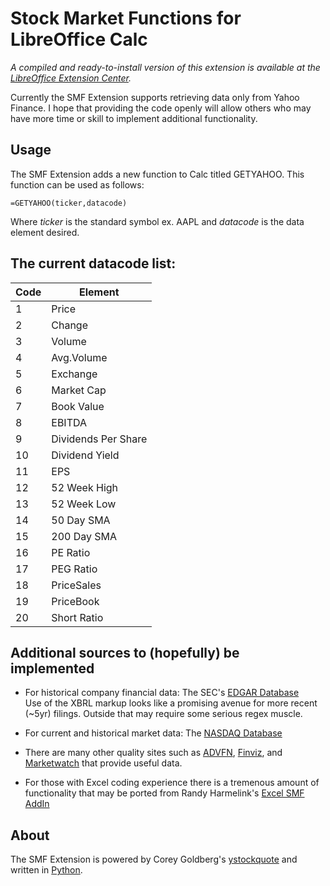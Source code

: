 Stock Market Functions for LibreOffice Calc
================================

*A compiled and ready-to-install version of this extension is available at the [LibreOffice Extension Center](http://extensions.libreoffice.org/extension-center).*

Currently the SMF Extension supports retrieving data only from Yahoo Finance. I hope that providing the code openly will allow others who may have more time or skill to implement additional functionality.

Usage
------------------------
The SMF Extension adds a new function to Calc titled GETYAHOO.  This function can be used as follows:  

    =GETYAHOO(ticker,datacode)  

Where *ticker* is the standard symbol ex. AAPL and *datacode* is the data element desired.

The current datacode list:
-------------

Code|Element
----|----
1|Price
2|Change
3|Volume
4|Avg.Volume
5|Exchange
6|Market Cap
7|Book Value
8|EBITDA
9|Dividends Per Share
10|Dividend Yield
11|EPS
12|52 Week High
13|52 Week Low
14|50 Day SMA
15|200 Day SMA
16|PE Ratio
17|PEG Ratio
18|PriceSales
19|PriceBook
20|Short Ratio

Additional sources to (hopefully) be implemented 
-------------------------
* For historical company financial data: The SEC's [EDGAR Database](http://www.sec.gov/edgar/searchedgar/companysearch.html)  
Use of the XBRL markup looks like a promising avenue for more recent (~5yr) filings.  Outside that may require some serious regex muscle.

* For current and historical market data: The [NASDAQ Database](http://www.nasdaq.com/symbol/ge/historical)  

* There are many other quality sites such as [ADVFN](http://www.advfn.com/), [Finviz](http://finviz.com/), and [Marketwatch](http://www.marketwatch.com/) that provide useful data.

* For those with Excel coding experience there is a tremenous amount of functionality that may be ported from Randy Harmelink's [Excel SMF AddIn](http://groups.yahoo.com/neo/groups/smf_addin/info)


About
-------------------------
The SMF Extension is powered by Corey Goldberg's [ystockquote](https://github.com/cgoldberg/ystockquote) and written in [Python](www.python.org).

